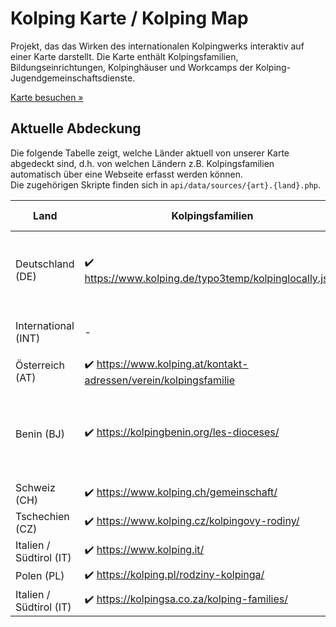 # Kolping Karte / Kolping Map
Projekt, das das Wirken des internationalen Kolpingwerks interaktiv auf einer Karte darstellt. Die Karte enthält Kolpingsfamilien, Bildungseinrichtungen, Kolpinghäuser und Workcamps der Kolping-Jugendgemeinschaftsdienste. 

[Karte besuchen &raquo;](https://map.kolping.community)

## Aktuelle Abdeckung
Die folgende Tabelle zeigt, welche Länder aktuell von unserer Karte abgedeckt sind, d.h. von welchen Ländern z.B. Kolpingsfamilien automatisch über eine Webseite erfasst werden können. <br>
Die zugehörigen Skripte finden sich in ```api/data/sources/{art}.{land}.php```. 

| Land          | Kolpingsfamilien | Kolpinghäuser/Jugendwohnen | K-Bildungseinrichtungen | Bemerkung |
| ------------- | ----------- | ----------- | ----------- | ----------- |
| Deutschland  (DE) | ✔️ https://www.kolping.de/typo3temp/kolpinglocally.json       | ✔️ | kommen noch | Adressdaten, News und Termine über Microsites der KFs |
| International (INT) | -        | ✔️ https://www.kolping.net/ueber-uns/kolpinghauser-weltweit/ | - | |
| Österreich (AT)   | ✔️ https://www.kolping.at/kontakt-adressen/verein/kolpingsfamilie | - | - | |
| Benin (BJ)    | ✔️ https://kolpingbenin.org/les-dioceses/ | - | - | Nur Diözesen, keine Liste mit einzelnen KFs auffindbar |
| Schweiz (CH) | ✔️ https://www.kolping.ch/gemeinschaft/ | - | - |  |
| Tschechien (CZ) | ✔️ https://www.kolping.cz/kolpingovy-rodiny/ | - | - |  |
| Italien / Südtirol (IT) | ✔️ https://www.kolping.it/ | - | - |  |
| Polen (PL) | ✔️ https://kolping.pl/rodziny-kolpinga/ | - | - |  |
| Italien / Südtirol (IT) | ✔️ https://kolpingsa.co.za/kolping-families/ | - | - |  |